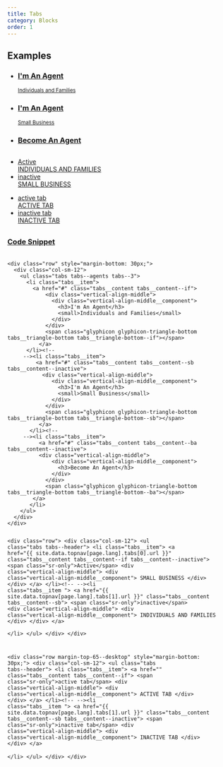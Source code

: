 ```yaml
---
title: Tabs
category: Blocks
order: 1
---
```


## Examples

<div class="row" style="margin-bottom: 30px;">
	<div class="col-sm-12">
		<ul class="tabs tabs--agents tabs--3">
			<li class="tabs__item">
				<a href="#" class="tabs__content tabs__content--if">
		    		<div class="vertical-align-middle">
			    		<div class="vertical-align-middle__component">
		    				<h3>I'm An Agent</h3>
		    				<small>Individuals and Families</small>
			    		</div>
			    	</div>
			    	<span class="glyphicon glyphicon-triangle-bottom tabs__triangle-bottom tabs__triangle-bottom--if"></span>
		    	</a>
			</li><!--
		 --><li class="tabs__item">
		 		<a href="#" class="tabs__content tabs__content--sb tabs__content--inactive">
			 		<div class="vertical-align-middle">
			    		<div class="vertical-align-middle__component">	 
		    				<h3>I'm An Agent</h3>
		    				<small>Small Business</small>					    							    			
			    		</div> 
			    	</div>	
			    	<span class="glyphicon glyphicon-triangle-bottom tabs__triangle-bottom tabs__triangle-bottom--sb"></span>	
		    	</a>		 		
		 	</li><!--
		 --><li class="tabs__item">
		    	<a href="#" class="tabs__content tabs__content--ba tabs__content--inactive">
					<div class="vertical-align-middle">
			    		<div class="vertical-align-middle__component">
			    			<h3>Become An Agent</h3>
			    		</div>
			    	</div>
			    	<span class="glyphicon glyphicon-triangle-bottom tabs__triangle-bottom tabs__triangle-bottom--ba"></span>
				</a>				 		
		 	</li>
		</ul>
	</div>
</div>

<div class="row">
	<div class="col-sm-12">
		<ul class="tabs tabs--header">
            <li class="tabs__item">
              <a href="{{ site.data.topnav[page.lang].tabs[0].url }}" class="tabs__content tabs__content--if tabs__content--inactive">
                <span class="sr-only">Active</span>
                <div class="vertical-align-middle">
                  <div class="vertical-align-middle__component">
                     INDIVIDUALS AND FAMILIES
                  </div>
                </div>
              </a>
            </li><!--
           --><li class="tabs__item ">
              <a href="{{ site.data.topnav[page.lang].tabs[1].url }}" class="tabs__content tabs__content--sb">
                <span class="sr-only">inactive</span>
                  <div class="vertical-align-middle">
                    <div class="vertical-align-middle__component">
                     SMALL BUSINESS
                    </div>
                  </div>
                </a>                        
            </li>
          </ul>
	</div>
</div>

<div class="row margin-top-65--desktop" style="margin-bottom: 30px;">
	<div class="col-sm-12">
		<ul class="tabs tabs--header">
	        <li class="tabs__item">
	          <a href="" class="tabs__content tabs__content--if">
	            <span class="sr-only">active tab</span>
	            <div class="vertical-align-middle">
	              <div class="vertical-align-middle__component">
	                ACTIVE TAB
	              </div>
	            </div>
	          </a>
	        </li><!--
	       --><li class="tabs__item ">
	          <a href="{{ site.data.topnav[page.lang].tabs[1].url }}" class="tabs__content tabs__content--sb tabs__content--inactive">
	            <span class="sr-only">inactive tab</span>
	              <div class="vertical-align-middle">
	                <div class="vertical-align-middle__component">
	                  INACTIVE TAB
	                </div>
	              </div>
	            </a>                        
	        </li>
	      </ul>
	</div>
</div>


<div class="expandable expandable--fa">
	<div class="expandable__trigger">
		<span class="fa fa-plus-circle expandable__glyph"> </span>
		<h3 class="expandable__heading"><a class="expandable__link" href="#" aria-expanded="false">Code Snippet</a></h3>
	</div>
	<div class="expandable__target">
		<pre style="width:100%;overflow: auto;">
			<code class="hljs xml">
&lt;div class="row" style="margin-bottom: 30px;"&gt;
  &lt;div class="col-sm-12"&gt;
    &lt;ul class="tabs tabs--agents tabs--3"&gt;
      &lt;li class="tabs__item"&gt;
        &lt;a href="#" class="tabs__content tabs__content--if"&gt;
            &lt;div class="vertical-align-middle"&gt;
              &lt;div class="vertical-align-middle__component"&gt;
                &lt;h3&gt;I'm An Agent&lt;/h3&gt;
                &lt;small&gt;Individuals and Families&lt;/small&gt;
              &lt;/div&gt;
            &lt;/div&gt;
            &lt;span class="glyphicon glyphicon-triangle-bottom tabs__triangle-bottom tabs__triangle-bottom--if"&gt;&lt;/span&gt;
          &lt;/a&gt;
      &lt;/li&gt;&lt;!--
     --&gt;&lt;li class="tabs__item"&gt;
         &lt;a href="#" class="tabs__content tabs__content--sb tabs__content--inactive"&gt;
           &lt;div class="vertical-align-middle"&gt;
              &lt;div class="vertical-align-middle__component"&gt;   
                &lt;h3&gt;I'm An Agent&lt;/h3&gt;
                &lt;small&gt;Small Business&lt;/small&gt;                                      
              &lt;/div&gt; 
            &lt;/div&gt;  
            &lt;span class="glyphicon glyphicon-triangle-bottom tabs__triangle-bottom tabs__triangle-bottom--sb"&gt;&lt;/span&gt;  
          &lt;/a&gt;         
       &lt;/li&gt;&lt;!--
     --&gt;&lt;li class="tabs__item"&gt;
          &lt;a href="#" class="tabs__content tabs__content--ba tabs__content--inactive"&gt;
          &lt;div class="vertical-align-middle"&gt;
              &lt;div class="vertical-align-middle__component"&gt;
                &lt;h3&gt;Become An Agent&lt;/h3&gt;
              &lt;/div&gt;
            &lt;/div&gt;
            &lt;span class="glyphicon glyphicon-triangle-bottom tabs__triangle-bottom tabs__triangle-bottom--ba"&gt;&lt;/span&gt;
        &lt;/a&gt;             
       &lt;/li&gt;
    &lt;/ul&gt;
  &lt;/div&gt;
&lt;/div&gt;

&lt;div class="row"&gt;
  &lt;div class="col-sm-12"&gt;
    &lt;ul class="tabs tabs--header"&gt;
            &lt;li class="tabs__item"&gt;
              &lt;a href="{{ site.data.topnav[page.lang].tabs[0].url }}" class="tabs__content tabs__content--if tabs__content--inactive"&gt;
                &lt;span class="sr-only"&gt;Active&lt;/span&gt;
                &lt;div class="vertical-align-middle"&gt;
                  &lt;div class="vertical-align-middle__component"&gt;
                    SMALL BUSINESS
                  &lt;/div&gt;
                &lt;/div&gt;
              &lt;/a&gt;
            &lt;/li&gt;&lt;!--
           --&gt;&lt;li class="tabs__item "&gt;
              &lt;a href="{{ site.data.topnav[page.lang].tabs[1].url }}" class="tabs__content tabs__content--sb"&gt;
                &lt;span class="sr-only"&gt;inactive&lt;/span&gt;
                  &lt;div class="vertical-align-middle"&gt;
                    &lt;div class="vertical-align-middle__component"&gt;
                      INDIVIDUALS AND FAMILIES
                    &lt;/div&gt;
                  &lt;/div&gt;
                &lt;/a&gt;                        
            &lt;/li&gt;
          &lt;/ul&gt;
  &lt;/div&gt;
&lt;/div&gt;

&lt;div class="row margin-top-65--desktop" style="margin-bottom: 30px;"&gt;
  &lt;div class="col-sm-12"&gt;
    &lt;ul class="tabs tabs--header"&gt;
          &lt;li class="tabs__item"&gt;
            &lt;a href="" class="tabs__content tabs__content--if"&gt;
              &lt;span class="sr-only"&gt;active tab&lt;/span&gt;
              &lt;div class="vertical-align-middle"&gt;
                &lt;div class="vertical-align-middle__component"&gt;
                  ACTIVE TAB
                &lt;/div&gt;
              &lt;/div&gt;
            &lt;/a&gt;
          &lt;/li&gt;&lt;!--
         --&gt;&lt;li class="tabs__item "&gt;
            &lt;a href="{{ site.data.topnav[page.lang].tabs[1].url }}" class="tabs__content tabs__content--sb tabs__content--inactive"&gt;
              &lt;span class="sr-only"&gt;inactive tab&lt;/span&gt;
                &lt;div class="vertical-align-middle"&gt;
                  &lt;div class="vertical-align-middle__component"&gt;
                    INACTIVE TAB
                  &lt;/div&gt;
                &lt;/div&gt;
              &lt;/a&gt;                        
          &lt;/li&gt;
        &lt;/ul&gt;
  &lt;/div&gt;
&lt;/div&gt;
			</code>
		</pre>
	</div>
</div>

